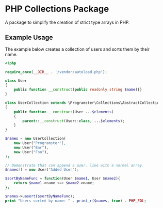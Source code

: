 # PHP Collections Package
A package to simplify the creation of strict type arrays in PHP.


## Example Usage
The example below creates a collection of users and sorts them by their name.


```php
<?php

require_once(__DIR__ . '/vendor/autoload.php');

class User
{
    public function __construct(public readonly string $name){}
}

class UserCollection extends \Programster\Collections\AbstractCollection
{
    public function __construct(User ...$elements)
    {
        parent::__construct(User::class, ...$elements);
    }
}

$names = new UserCollection(
    new User("Programster"),
    new User("Bar"),
    new User("Foo"),
);

// Demonstrate that can append a user, like with a normal array.
$names[] = new User("Added User");

$sortByNameFunc = function(User $name1, User $name2){
    return $name1->name <=> $name2->name;
};

$names->uasort($sortByNameFunc);
print "Users sorted by name: " . print_r($names, true) . PHP_EOL;
```






